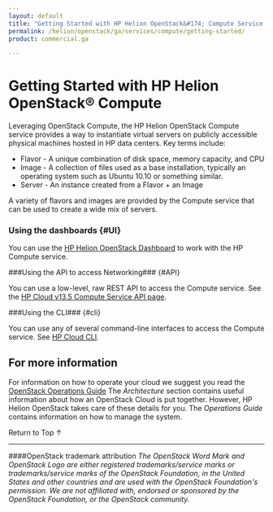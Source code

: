 ```yaml
---
layout: default
title: "Getting Started with HP Helion OpenStack&#174; Compute Service "
permalink: /helion/openstack/ga/services/compute/getting-started/
product: commercial.ga

---
```

<!--UNDER REVISION-->

# Getting Started with HP Helion OpenStack&#174; Compute #

<!-- modeled after HP Cloud Networking Getting Started (network.getting.started.md) -->

Leveraging OpenStack Compute, the HP Helion OpenStack Compute service provides a way to instantiate virtual servers on publicly accessible physical machines hosted in HP data centers. Key terms include:

- Flavor - A unique combination of disk space, memory capacity, and CPU
- Image - A collection of files used as a base installation, typically an operating system such as Ubuntu 10.10 or something similar.
- Server - An instance created from a Flavor + an Image

A variety of flavors and images are provided by the Compute service that can be used to create a wide mix of servers.

### Using the dashboards {#UI}

You can use the [HP Helion OpenStack Dashboard](/helion/openstack/ga/services/dashboard/overview/) to work with the HP Compute service.

###Using the API to access Networking### {#API}
 
You can use a low-level, raw REST API to access the Compute service. See the [HP Cloud v13.5 Compute Service API page](/api/v13/compute).

###Using the CLI### {#cli}

You can use any of several command-line interfaces to access the Compute service. See [HP Cloud CLI](/cli/).

## For more information ##

For information on how to operate your cloud we suggest you read the [OpenStack Operations Guide](http://docs.openstack.org/ops/) The *Architecture* section contains useful information about how an OpenStack Cloud is put together. However, HP Helion OpenStack takes care of these details for you. The *Operations Guide* contains information on how to manage the system.


<!-- hide me Also see the Help topics that are available in the Operational Dashboard and Administration Dashboard.  Website copies are available:

* [HP Cloud OS Operational Dashboard Help](/helion/openstack/ga/manage/operational-dashboard/)
* [HP Cloud OS Administration Dashboard Help](/helion/openstack/ga/manage/administration-dashboard/) -->

 <a href="#top" style="padding:14px 0px 14px 0px; text-decoration: none;"> Return to Top &#8593; </a>

----
####OpenStack trademark attribution
*The OpenStack Word Mark and OpenStack Logo are either registered trademarks/service marks or trademarks/service marks of the OpenStack Foundation, in the United States and other countries and are used with the OpenStack Foundation's permission. We are not affiliated with, endorsed or sponsored by the OpenStack Foundation, or the OpenStack community.*